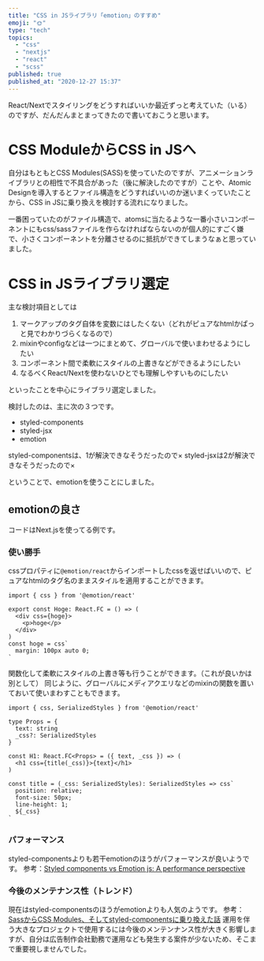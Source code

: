 ```yaml
---
title: "CSS in JSライブラリ「emotion」のすすめ"
emoji: "🌞"
type: "tech"
topics:
  - "css"
  - "nextjs"
  - "react"
  - "scss"
published: true
published_at: "2020-12-27 15:37"
---
```


React/Nextでスタイリングをどうすればいいか最近ずっと考えていた（いる）のですが、だんだんまとまってきたので書いておこうと思います。

# CSS ModuleからCSS in JSへ
自分はもともとCSS Modules(SASS)を使っていたのですが、アニメーションライブラリとの相性で不具合があった（後に解決したのですが）ことや、Atomic Designを導入するとファイル構造をどうすればいいのか迷いまくっていたことから、CSS in JSに乗り換えを検討する流れになりました。

一番困っていたのがファイル構造で、atomsに当たるような一番小さいコンポーネントにもcss/sassファイルを作らなければならないのが個人的にすごく嫌で、小さくコンポーネントを分離させるのに抵抗ができてしまうなぁと思っていました。

# CSS in JSライブラリ選定
主な検討項目としては
1. マークアップのタグ自体を変数にはしたくない（どれがピュアなhtmlかぱっと見でわかりづらくなるので）
2. mixinやconfigなどは一つにまとめて、グローバルで使いまわせるようにしたい
3. コンポーネント間で柔軟にスタイルの上書きなどができるようにしたい
4. なるべくReact/Nextを使わないひとでも理解しやすいものにしたい

といったことを中心にライブラリ選定しました。

検討したのは、主に次の３つです。
- styled-components
- styled-jsx
- emotion

styled-componentsは、1が解決できなそうだったので×
styled-jsxは2が解決できなそうだったので×

ということで、emotionを使うことにしました。

## emotionの良さ
コードはNext.jsを使ってる例です。

### 使い勝手
cssプロパティに`@emotion/react`からインポートしたcssを返せばいいので、ピュアなhtmlのタグ名のままスタイルを適用することができます。
```tsx
import { css } from '@emotion/react'

export const Hoge: React.FC = () => (
  <div css={hoge}>
    <p>hoge</p>
  </div>
)
const hoge = css`
  margin: 100px auto 0;
`
```

関数化して柔軟にスタイルの上書き等も行うことができます。（これが良いかは別として）
同じように、グローバルにメディアクエリなどのmixinの関数を置いておいて使いまわすこともできます。
```tsx
import { css, SerializedStyles } from '@emotion/react'

type Props = {
  text: string
  _css?: SerializedStyles
}

const H1: React.FC<Props> = ({ text, _css }) => (
  <h1 css={title(_css)}>{text}</h1>
)

const title = (_css: SerializedStyles): SerializedStyles => css`
  position: relative;
  font-size: 50px;
  line-height: 1;
  ${_css}
`
```

### パフォーマンス
styled-componentsよりも若干emotionのほうがパフォーマンスが良いようです。
参考：[Styled components vs Emotion js: A performance perspective](https://dev.to/meetdave3/styled-components-vs-emotion-js-a-performance-perspective-4eia)

### 今後のメンテナンス性（トレンド）
現在はstyled-componentsのほうがemotionよりも人気のようです。
参考：[SassからCSS Modules、そしてstyled-componentsに乗り換えた話](https://note.com/tabelog_frontend/n/n2541778b81e3)
運用を伴う大きなプロジェクトで使用するには今後のメンテンナンス性が大きく影響しますが、自分は広告制作会社勤務で運用なども発生する案件が少ないため、そこまで重要視しませんでした。